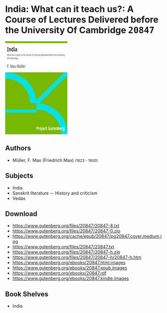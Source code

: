 # India: What can it teach us?: A Course of Lectures Delivered before the University Of Cambridge <kbd>20847</kbd>

![](./cover.medium.jpg "")

## Authors


 - Müller, F. Max (Friedrich Max) <small>(1823 - 1900)</small>

## Subjects


 - India
 - Sanskrit literature -- History and criticism
 - Vedas

## Download


 - https://www.gutenberg.org/files/20847/20847-8.txt
 - https://www.gutenberg.org/files/20847/20847-0.zip
 - https://www.gutenberg.org/cache/epub/20847/pg20847.cover.medium.jpg
 - https://www.gutenberg.org/files/20847/20847.txt
 - https://www.gutenberg.org/files/20847/20847-h.zip
 - https://www.gutenberg.org/files/20847/20847-h/20847-h.htm
 - https://www.gutenberg.org/ebooks/20847.html.images
 - https://www.gutenberg.org/ebooks/20847.epub.images
 - https://www.gutenberg.org/ebooks/20847.rdf
 - https://www.gutenberg.org/ebooks/20847.kindle.images

## Book Shelves


 - India
